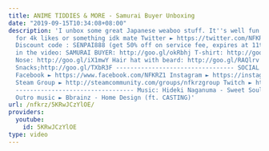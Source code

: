 ```yaml
---
title: ANIME TIDDIES & MORE - Samurai Buyer Unboxing
date: "2019-09-15T10:34:08+08:00"
description: 'I unbox some great Japanese weaboo stuff. It''s well fun! Let''s shoot
  for 4k likes or something idk mate Twitter ► https://twitter.com/NFKRZ SAMURAI BUYER
  Discount code : SENPAI888 (get 50% off on service fee, expires at 11th Jan) Stuff
  in the video: SAMURAI BUYER: http://goo.gl/okRbhj T-shirt: http://goo.gl/j0IMgg
  Nose: http://goo.gl/iX1mwY Hair hat with beard: http://goo.gl/RAQlrv Mouse Pad;http://goo.gl/xXAXKd
  Snacks;http://goo.gl/TXbR3F --------------------------------- SOCIAL MEDIA LINKS:
  Facebook ► https://www.facebook.com/NFKRZ1 Instagram ► https://instagram.com/roman_nfkrz/
  Steam Group ► http://steamcommunity.com/groups/nfkrzgroup Twitch ► http://www.twitch.tv/nfkrz
  --------------------------------- Music: Hideki Naganuma - Sweet Soul Brother ---------------------------------
  Outro music ► Bbrainz - Home Design (ft. CASTING)'
url: /nfkrz/5KRwJCzYlOE/
providers:
  youtube:
    id: 5KRwJCzYlOE
type: video
---
```

